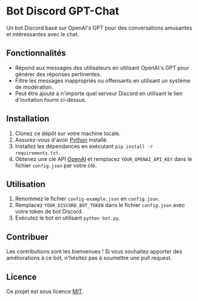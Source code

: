 # Bot Discord GPT-Chat

Un bot Discord basé sur OpenAI's GPT pour des conversations amusantes et intéressantes avec le chat.

## Fonctionnalités

- Répond aux messages des utilisateurs en utilisant OpenAI's GPT pour générer des réponses pertinentes.
- Filtre les messages inappropriés ou offensants en utilisant un système de modération.
- Peut être ajouté à n'importe quel serveur Discord en utilisant le lien d'invitation fourni ci-dessus.

## Installation

1. Clonez ce dépôt sur votre machine locale.
2. Assurez-vous d'avoir [Python](https://www.python.org/downloads/) installé.
3. Installez les dépendances en exécutant `pip install -r requirements.txt`.
4. Obtenez une clé API [OpenAI](https://www.openai.com) et remplacez `YOUR_OPENAI_API_KEY` dans le fichier `config.json` par votre clé.

## Utilisation

1. Renommez le fichier `config-example.json` en `config.json`.
2. Remplacez `YOUR_DISCORD_BOT_TOKEN` dans le fichier `config.json` avec votre token de bot Discord.
3. Exécutez le bot en utilisant `python bot.py`.

## Contribuer

Les contributions sont les bienvenues ! Si vous souhaitez apporter des améliorations à ce bot, n'hésitez pas à soumettre une pull request.

## Licence

Ce projet est sous licence [MIT](LICENSE).
